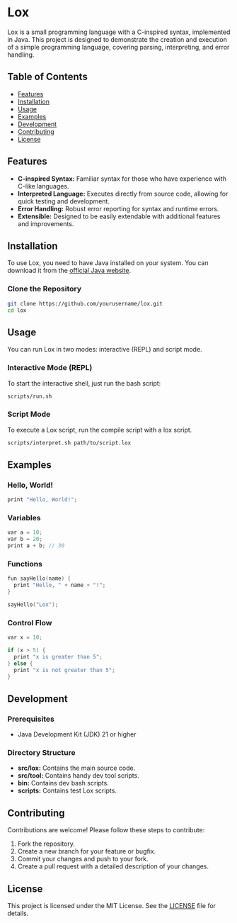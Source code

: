 # Lox

Lox is a small programming language with a C-inspired syntax, implemented in Java. This project is designed to demonstrate the creation and execution of a simple programming language, covering parsing, interpreting, and error handling.

## Table of Contents

- [Features](#features)
- [Installation](#installation)
- [Usage](#usage)
- [Examples](#examples)
- [Development](#development)
- [Contributing](#contributing)
- [License](#license)

## Features

- **C-inspired Syntax:** Familiar syntax for those who have experience with C-like languages.
- **Interpreted Language:** Executes directly from source code, allowing for quick testing and development.
- **Error Handling:** Robust error reporting for syntax and runtime errors.
- **Extensible:** Designed to be easily extendable with additional features and improvements.

## Installation

To use Lox, you need to have Java installed on your system. You can download it from the [official Java website](https://www.oracle.com/java/technologies/javase-downloads.html).

### Clone the Repository

```bash
git clone https://github.com/yourusername/lox.git
cd lox
```

## Usage

You can run Lox in two modes: interactive (REPL) and script mode.

### Interactive Mode (REPL)

To start the interactive shell, just run the bash script:

```bash
scripts/run.sh
```

### Script Mode

To execute a Lox script, run the compile script with a lox script.

```bash
scripts/interpret.sh path/to/script.lox
```

## Examples

### Hello, World!

```c
print "Hello, World!";
```

### Variables

```c
var a = 10;
var b = 20;
print a + b; // 30
```

### Functions

```c
fun sayHello(name) {
  print "Hello, " + name + "!";
}

sayHello("Lox");
```

### Control Flow

```c
var x = 10;

if (x > 5) {
  print "x is greater than 5";
} else {
  print "x is not greater than 5";
}
```

## Development

### Prerequisites

- Java Development Kit (JDK) 21 or higher

### Directory Structure

- **src/lox:** Contains the main source code.
- **src/tool:** Contains handy dev tool scripts.
- **bin:** Contains dev bash scripts.
- **scripts:** Contains test Lox scripts.

## Contributing

Contributions are welcome! Please follow these steps to contribute:

1. Fork the repository.
2. Create a new branch for your feature or bugfix.
3. Commit your changes and push to your fork.
4. Create a pull request with a detailed description of your changes.

## License

This project is licensed under the MIT License. See the [LICENSE](LICENSE) file for details.
